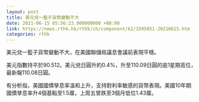 ```yaml
---
layout: post
title: 美元兌一籃子貨幣變動不大
date: 2021-06-15 05:56:23.000000000 +08:00
link: https://news.rthk.hk/rthk/ch/component/k2/1595851-20210615.htm
categories: rthk
---
```


美元兌一籃子貨幣變動不大，在美國聯儲局議息會議前表現平穩。

美元指數持平於90.512。美元兌日圓升約0.4%，升至110.09日圓的逾1星期高位，最新報110.08日圓。

有分析指，美國國債孳息率溫和上升，支持對利率敏感的貨幣表現。美國10年期國債孳息率升4個基點至1.5厘，上周五曾跌至3個月低位1.43厘。
